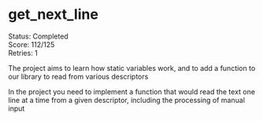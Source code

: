 # get_next_line
Status: Completed </br>
Score: 112/125 </br>
Retries: 1

The project aims to learn how static variables work, and to add a function to our library to read from various descriptors</br>

In the project you need to implement a function that would read the text one line at a time from a given descriptor, including the processing of manual input
